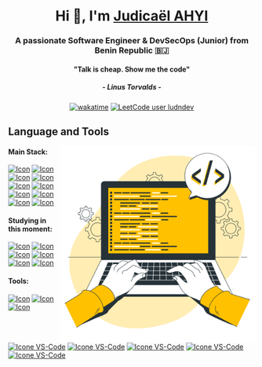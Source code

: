 <h1 align="center">Hi 👋, I'm <a href="https://judicael-ahyi.com" target="blank">Judicaël AHYI</a></h1>
<h3 align="center">A passionate Software Engineer & DevSecOps (Junior) from Benin Republic 🇧🇯</h3>

<h4 align="center">"Talk is cheap. Show me the code"</h4>
<h5 align="center">- Linus Torvalds -</h5>

<div align="center" style="text-align: center;">

  [![wakatime](https://wakatime.com/badge/user/018e4df7-3f7e-4ad7-9785-bbae8eebc885.svg)](https://wakatime.com/@018e4df7-3f7e-4ad7-9785-bbae8eebc885)
  [![LeetCode user ludndev](https://img.shields.io/badge/dynamic/json?style=flat&labelColor=black&color=%23ffa116&label=Solved&query=solvedOverTotal&url=https%3A%2F%2Fleetcode-badge.vercel.app%2Fapi%2Fusers%2Fludndev&logo=leetcode&logoColor=yellow)](https://leetcode.com/ludndev/)

</div>

## Language and Tools

<img src="https://raw.githubusercontent.com/ludndev/ludndev/master/images/a9ec4acc3ef14c420607f4b7f7a968f6.svg" min-width="400px" max-width="400px" width="400px" align="right" alt="Computador iuriCode">

#### Main Stack:
  [<img height="48px" width="48px" alt="Icon" src="https://skillicons.dev/icons?i=php"/>](#)
  [<img height="48px" width="48px" alt="Icon" src="https://skillicons.dev/icons?i=laravel"/>](#)
  [<img height="48px" width="48px" alt="Icon" src="https://skillicons.dev/icons?i=java"/>](#)
  [<img height="48px" width="48px" alt="Icon" src="https://skillicons.dev/icons?i=spring"/>](#)
  [<img height="48px" width="48px" alt="Icon" src="https://skillicons.dev/icons?i=python"/>](#)
  [<img height="48px" width="48px" alt="Icon" src="https://skillicons.dev/icons?i=nodejs"/>](#)
  [<img height="48px" width="48px" alt="Icon" src="https://skillicons.dev/icons?i=js"/>](#)
  [<img height="48px" width="48px" alt="Icon" src="https://skillicons.dev/icons?i=mysql"/>](#)
  [<img height="48px" width="48px" alt="Icon" src="https://skillicons.dev/icons?i=postgres"/>](#)
  [<img height="48px" width="48px" alt="Icon" src="https://skillicons.dev/icons?i=mongodb"/>](#)


#### Studying in this moment:
  [<img height="48px" width="48px" alt="Icon" src="https://skillicons.dev/icons?i=rust"/>](#)
  [<img height="48px" width="48px" alt="Icon" src="https://skillicons.dev/icons?i=ts"/>](#)
  [<img height="48px" width="48px" alt="Icon" src="https://skillicons.dev/icons?i=kafka"/>](#)
  [<img height="48px" width="48px" alt="Icon" src="https://skillicons.dev/icons?i=terraform"/>](#)
  [<img height="48px" width="48px" alt="Icon" src="https://skillicons.dev/icons?i=flask"/>](#)
  [<img height="48px" width="48px" alt="Icon" src="https://skillicons.dev/icons?i=jenkins"/>](#)

#### Tools:

  [<img height="48px" width="48px" alt="Icon" src="https://skillicons.dev/icons?i=phpstorm"/>](#)
  [<img height="48px" width="48px" alt="Icon" src="https://skillicons.dev/icons?i=idea"/>](#)
  [<img height="48px" width="48px" alt="Icon" src="https://skillicons.dev/icons?i=pycharm"/>](#)
  [<img height="48px" width="48px" alt="Icone VS-Code" src="https://skillicons.dev/icons?i=vscode"/>](#)
  [<img height="48px" width="48px" alt="Icone VS-Code" src="https://skillicons.dev/icons?i=github"/>](#)
  [<img height="48px" width="48px" alt="Icone VS-Code" src="https://skillicons.dev/icons?i=git"/>](#)
  [<img height="48px" width="48px" alt="Icone VS-Code" src="https://skillicons.dev/icons?i=notion"/>](#)
  [<img height="48px" width="48px" alt="Icone VS-Code" src="https://skillicons.dev/icons?i=postman"/>](#)

<br>

<!--
<h3 align="center" > <img src="https://media.giphy.com/media/iY8CRBdQXODJSCERIr/giphy.gif" width="30" height="30" style="margin-right: 50px;">Connect with me 🤝 </h3>

<p align="center">

  [<img height="48px" width="48px" alt="Icon" src="https://skillicons.dev/icons?i=facebook"/>](https://www.figma.com/)
  [<img height="48px" width="48px" alt="Icon" src="https://skillicons.dev/icons?i=linkedin"/>](https://www.figma.com/)

</p>

-->

<!--

**ludndev/ludndev** is a ✨ _special_ ✨ repository because its `README.md` (this file) appears on your GitHub profile.

Here are some ideas to get you started:

- 🔭 I’m currently working on ...
- 🌱 I’m currently learning ...
- 👯 I’m looking to collaborate on ...
- 🤔 I’m looking for help with ...
- 💬 Ask me about ...
- 📫 How to reach me: ...
- 😄 Pronouns: ...
- ⚡ Fun fact: ...
-->
